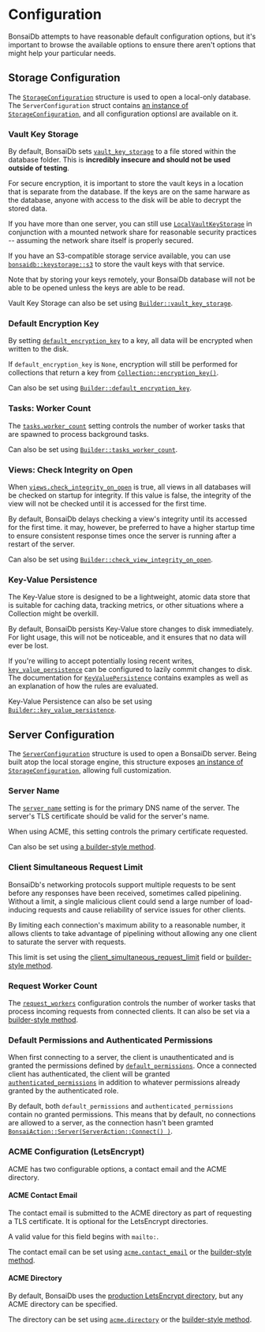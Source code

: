 # Configuration

BonsaiDb attempts to have reasonable default configuration options, but it's important to browse the available options to ensure there aren't options that might help your particular needs.

## Storage Configuration

The [`StorageConfiguration`]({{DOCS_BASE_URL}}/bonsaidb/local/config/struct.StorageConfiguration.html) structure is used to open a local-only database. The `ServerConfiguration` struct contains [an instance of `StorageConfiguration`]({{DOCS_BASE_URL}}/bonsaidb/server/struct.ServerConfiguration.html#structfield.storage), and all configuration optionsl are available on it.

### Vault Key Storage

By default, BonsaiDb sets [`vault_key_storage`]({{DOCS_BASE_URL}}/bonsaidb/local/config/struct.StorageConfiguration.html#structfield.vault_key_storage) to a file stored within the database folder. This is **incredibly insecure and should not be used outside of testing**.

For secure encryption, it is important to store the vault keys in a location that is separate from the database. If the keys are on the same harware as the database, anyone with access to the disk will be able to decrypt the stored data.

If you have more than one server, you can still use [`LocalVaultKeyStorage`]({{DOCS_BASE_URL}}/bonsaidb/local/vault/struct.LocalVaultKeyStorage.html) in conjunction with a mounted network share for reasonable security practices -- assuming the network share itself is properly secured.

If you have an S3-compatible storage service available, you can use [`bonsaidb::keystorage::s3`]({{DOCS_BASE_URL}}/bonsaidb/keystorage/s3/index.html) to store the vault keys with that service.

Note that by storing your keys remotely, your BonsaiDb database will not be able to be opened unless the keys are able to be read.

Vault Key Storage can also be set using [`Builder::vault_key_storage`]({{DOCS_BASE_URL}}/bonsaidb/local/config/trait.Builder.html#tymethod.vault_key_storage).

### Default Encryption Key

By setting [`default_encryption_key`]({{DOCS_BASE_URL}}/bonsaidb/local/config/struct.StorageConfiguration.html#structfield.default_encryption_key) to a key, all data will be encrypted when written to the disk.

If `default_encryption_key` is `None`, encryption will still be performed for collections that return a key from [`Collection::encryption_key()`]({{DOCS_BASE_URL}}/bonsaidb/core/schema/trait.Collection.html#method.encryption_key).

Can also be set using [`Builder::default_encryption_key`]({{DOCS_BASE_URL}}/bonsaidb/local/config/trait.Builder.html#tymethod.default_encryption_key).

### Tasks: Worker Count

The [`tasks.worker_count`]({{DOCS_BASE_URL}}/bonsaidb/local/config/struct.Tasks.html#structfield.worker_count) setting controls the number of worker tasks that are spawned to process background tasks.

Can also be set using [`Builder::tasks_worker_count`]({{DOCS_BASE_URL}}/bonsaidb/local/config/trait.Builder.html#tymethod.tasks_worker_count).

### Views: Check Integrity on Open

When [`views.check_integrity_on_open`]({{DOCS_BASE_URL}}/bonsaidb/local/config/struct.Views.html#structfield.check_integrity_on_open) is true, all views in all databases will be checked on startup for integrity. If this value is false, the integrity of the view will not be checked until it is accessed for the first time.

By default, BonsaiDb delays checking a view's integrity until its accessed for the first time. it may, however, be preferred to have a higher startup time to ensure consistent response times once the server is running after a restart of the server.

Can also be set using [`Builder::check_view_integrity_on_open`]({{DOCS_BASE_URL}}/bonsaidb/local/config/trait.Builder.html#tymethod.check_view_integrity_on_open).

### Key-Value Persistence

The Key-Value store is designed to be a lightweight, atomic data store that is suitable for caching data, tracking metrics, or other situations where a Collection might be overkill.

By default, BonsaiDb persists Key-Value store changes to disk immediately. For light usage, this will not be noticeable, and it ensures that no data will ever be lost.

If you're willing to accept potentially losing recent writes, [`key_value_persistence`]({{DOCS_BASE_URL}}/bonsaidb/local/config/trait.Builder.html#tymethod.key_value_persistence) can be configured to lazily commit changes to disk. The documentation for [`KeyValuePersistence`]({{DOCS_BASE_URL}}/bonsaidb/local/config/struct.KeyValuePersistence.html) contains examples as well as an explanation of how the rules are evaluated.

Key-Value Persistence can also be set using [`Builder::key_value_persistence`]({{DOCS_BASE_URL}}/bonsaidb/local/config/trait.Builder.html#tymethod.key_value_persistence).

## Server Configuration

The [`ServerConfiguration`]({{DOCS_BASE_URL}}/bonsaidb/server/struct.ServerConfiguration.html) structure is used to open a BonsaiDb server. Being built atop the local storage engine, this structure exposes [an instance of `StorageConfiguration`]({{DOCS_BASE_URL}}/bonsaidb/server/struct.ServerConfiguration.html#structfield.storage), allowing full customization.

### Server Name

The [`server_name`]({{DOCS_BASE_URL}}/bonsaidb/server/struct.ServerConfiguration.html#structfield.server_name) setting is for the primary DNS name of the server. The server's TLS certificate should be valid for the server's name.

When using ACME, this setting controls the primary certificate requested.

Can also be set using [a builder-style method]({{DOCS_BASE_URL}}/bonsaidb/server/struct.ServerConfiguration.html#method.server_name).

### Client Simultaneous Request Limit

BonsaiDb's networking protocols support multiple requests to be sent before any responses have been received, sometimes called pipelining. Without a limit, a single malicious client could send a large number of load-inducing requests and cause reliability of service issues for other clients.

By limiting each connection's maximum ability to a reasonable number, it allows clients to take advantage of pipelining without allowing any one client to saturate the server with requests.

This limit is set using the [client_simultaneous_request_limit]({{DOCS_BASE_URL}}/bonsaidb/server/struct.ServerConfiguration.html#structfield.client_simultaneous_request_limit) field or [builder-style method]({{DOCS_BASE_URL}}/bonsaidb/server/struct.ServerConfiguration.html#method.client_simultaneous_request_limit).

### Request Worker Count

The [`request_workers`]({{DOCS_BASE_URL}}/bonsaidb/server/struct.ServerConfiguration.html#structfield.request_workers) configuration controls the number of worker tasks that process incoming requests from connected clients. It can also be set via a [builder-style method]({{DOCS_BASE_URL}}/bonsaidb/server/struct.ServerConfiguration.html#method.request_workers).

### Default Permissions and Authenticated Permissions

When first connecting to a server, the client is unauthenticated and is granted the permissions defined by [`default_permissions`]({{DOCS_BASE_URL}}/bonsaidb/server/struct.ServerConfiguration.html#structfield.default_permissions). Once a connected client has authenticated, the client will be granted [`authenticated_permissions`]({{DOCS_BASE_URL}}/bonsaidb/server/struct.ServerConfiguration.html#structfield.authenticated_permissions) in addition to whatever permissions already granted by the authenticated role.

By default, both `default_permissions` and `authenticated_permissions` contain no granted permissions. This means that by default, no connections are allowed to a server, as the connection hasn't been gramted [`BonsaiAction::Server(`]({{DOCS_BASE_URL}}/bonsaidb/core/permissions/bonsai/enum.BonsaiAction.html#variant.Server)[`ServerAction::Connect() )`]({{DOCS_BASE_URL}}/bonsaidb/core/permissions/bonsai/enum.ServerAction.html#variant.Connect).

### ACME Configuration (LetsEncrypt)

ACME has two configurable options, a contact email and the ACME directory.

#### ACME Contact Email

The contact email is submitted to the ACME directory as part of requesting a TLS certificate. It is optional for the LetsEncrypt directories.

A valid value for this field begins with `mailto:`.

The contact email can be set using [`acme.contact_email`]({{DOCS_BASE_URL}}/bonsaidb/server/struct.AcmeConfiguration.html#structfield.contact_email) or the [builder-style method]({{DOCS_BASE_URL}}/bonsaidb/server/struct.ServerConfiguration.html#method.acme_contact_email).

#### ACME Directory

By default, BonsaiDb uses the [production LetsEncrypt directory]({{DOCS_BASE_URL}}/bonsaidb/server/constant.LETS_ENCRYPT_PRODUCTION_DIRECTORY.html), but any ACME directory can be specified.

The directory can be set using [`acme.directory`]({{DOCS_BASE_URL}}/bonsaidb/server/struct.AcmeConfiguration.html#structfield.directory) or the [builder-style method]({{DOCS_BASE_URL}}/bonsaidb/server/struct.ServerConfiguration.html#method.acme_directory).
